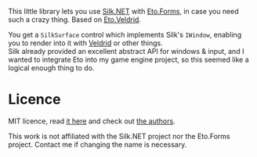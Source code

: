 This little library lets you use [Silk.NET](https://github.com/dotnet/Silk.NET) with [Eto.Forms](https://github.com/picoe/Eto), in case you need such a crazy thing. Based on [Eto.Veldrid](https://github.com/picoe/Eto.Veldrid).

You get a `SilkSurface` control which implements Silk's `IWindow`, enabling you to render into it with [Veldrid](https://github.com/veldrid/veldrid) or other things.  
Silk already provided an excellent abstract API for windows & input, and I wanted to integrate Eto into my game engine project, so this seemed like a logical enough thing to do.

# Licence
MIT licence, read [it here](LICENSE.md) and check out [the authors](AUTHORS.md).

This work is not affiliated with the Silk.NET project nor the Eto.Forms project. Contact me if changing the name is necessary.

